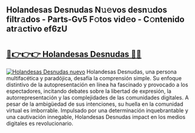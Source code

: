 ## Holandesas Desnudas N𝚞𝚎vos desn𝚞dos filtr𝚊dos - Parts-Gv5 F𝚘tos vid𝚎o - C𝚘ntenido atr𝚊ctivo ef6zU

# <h2><a href="http://mbdrxzr.tromn.icu/?c=Holandesas+Desnudas">🔗👉👉👉 Holandesas Desnudas 🔗🔗</a></h2>

[![Holandesas Desnudas nuevo](https://i.imgur.com/pEAQMta.gif)](http://mbdrxzr.tromn.icu/?c=Holandesas+Desnudas)
Holandesas Desnudas, una persona multifacética y paradójica, desafía la comprensión simple. Su enfoque distintivo de la autopresentación en línea ha fascinado y provocado a los espectadores, incitando debates sobre la libertad de expresión, la autorrepresentación y las complejidades de las comunidades digitales. A pesar de la ambigüedad de sus intenciones, su huella en la comunidad virtual es imborrable. Impulsado por una determinación inquebrantable y una cautivación innegable, Holandesas Desnudas impact en los medios digitales es revolucionario.
